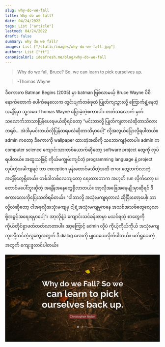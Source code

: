 ```yaml
---
slug: why-do-we-fall
title: Why do we fall?
date: 04/24/2022
tags: List ["article"]
lastmod: 04/24/2022
draft: false
summary: why do we fall?
images: List ["/static/images/why-do-we-fall.jpg"]
authors: List ["tt"]
canonicalUrl: ideafresh.me/blog/why-do-we-fall
---
```

> Why do we fall, Bruce? So, we can learn to pick ourselves up.

> -Thomas Wayne


ဒီစကားက Batman Begins (2005) မှာ batman ဖြစ်လာမယ့် Bruce Wayne ပိစိနောက်တောက် ပေါက်စနလေးက တွင်းပျက်တစ်ခုထဲ ပြုတ်ကျသွားလို့ ကြောက်ရွံ့နေတဲ့အချိန်မှာ သူ့အဖေ Thomas Wayne ပြောခဲ့တဲ့စကားပါ။ တတ်သလောက် မှတ်သလောက်ဘာသာပြန်ပေးရမယ်ဆိုရင်တော့ “မင်းဘာလို့ ပြုတ်ကျတာလဲဆိုတာသိလား ဘရုစ်… အဲဒါမှမင်းဘယ်လိုပြန်ထရမလဲဆိုတာသိမှာပေါ့” လို့အလွယ်ပြောလို့ရပါတယ်။ admin ကတော့ ဒီစကားကို wallpaper ထားတဲ့အထိကို သဘောကျခဲ့တာပါ။ admin က computer science ကျောင်းသားတစ်ယောက်ဆိုတော့ software project တွေကို လုပ်ရပါတယ်။ အထူးသဖြင့် ကိုယ်မကျွမ်းကျင်တဲ့ programming language နဲ့ project လုပ်တဲ့အခါကျရင် ဘာ exception မှန်းတောင်မသိတဲ့အထိ error တွေတက်လာတဲ့အချိန်တွေရှိတယ်။ တစ်ခါတစ်လေကျတော့ ရေးထားတာက အဟုတ် run လိုက်တော့ ui တောင်မပေါ်ဘူးဆိုတဲ့ အချိန်အနေတွေရှိလာတယ်။ အာ့လိုအခြေအနေမျိုးမှာဆိုရင် ဒီစကားလေးကိုပြေးသတိရမိတယ်။ “ငါဘာလို့ အသုံးမကျရတာလဲ ဆိုပြီးတော့ပေါ့၊ ဘာလို့လဲဆိုတော့ ငါအခုလိုအသုံးမကျမှ ငါ့ရဲ့အသုံးမကျမှုကနေ အသစ်အသစ်တွေလေ့လာဖို့အခွင့်အရေးရမှာပေါ့”။ အာ့လိုနဲ့ပဲ ကျောင်းသင်ခန်းစာမှာ မသင်ရတဲ့ စာတွေကို ကိုယ်တိုင်ရှာဖတ်တတ်လာတာပါ။ အာ့ကြောင့် admin လိုပဲ ကိုယ့်ကိုယ်ကိုယ် အသုံးမကျဘူးလို့ထင်တဲ့လူတွေအတွက် ဒီ dialog လေးကို မျှဝေပေးလိုက်ပါတယ်။ ဖတ်ရှုပေးတဲ့အတွက် ကျေးဇူးတင်ပါတယ်။

![why-do-we-fall](/static/images/why-do-we-fall.jpg)